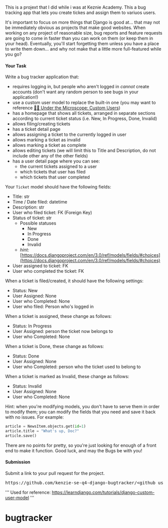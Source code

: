This is a projext that I did while i was at Keznie Academy. This a bug tracking app that lets you create tickes and assign them to variuos users.


It's important to focus on more things that Django is good at... that may not be immediately obvious as projects that make good websites. When working on any project of reasonable size, bug reports and feature requests are going to come in faster than you can work on them (or keep them in your head). Eventually, you'll start forgetting them unless you have a place to write them down... and why not make that a little more full-featured while you go?

#### **Your Task**

Write a bug tracker application that:

- requires logging in, but people who aren't logged in _cannot_ create accounts (don't want any random person to see bugs in your application!)
- use a custom user model to replace the built-in one (you may want to reference [👨‍🔬 Under the Microscope: Custom Users](https://my.kenzie.academy/courses/148/modules/items/22362 "👨‍🔬 Under the Microscope: Custom Users"))
- has a homepage that shows all tickets, arranged in separate sections according to current ticket status (i.e. New, In Progress, Done, Invalid)
- allows filing/creating tickets
- has a ticket detail page
- allows assigning a ticket to the currently logged in user
- allows marking a ticket as invalid
- allows marking a ticket as complete
- allows editing tickets (we will limit this to Title and Description, do not include other any of the other fields)
- has a user detail page where you can see:
  - the current tickets assigned to a user
  - which tickets that user has filed
  - which tickets that user completed

Your `Ticket` model should have the following fields:

- Title: str
- Time / Date filed: datetime
- Description: str
- User who filed ticket: FK (Foreign Key)
- Status of ticket: str
  - Possible statuses
    - New
    - In Progress
    - Done
    - Invalid
  - _hint:_ [https://docs.djangoproject.com/en/3.0/ref/models/fields/#choices](https://docs.djangoproject.com/en/3.0/ref/models/fields/#choices)
- User assigned to ticket: FK
- User who completed the ticket: FK

When a ticket is filed/created, it should have the following settings:

- Status: New
- User Assigned: None
- User who Completed: None
- User who filed: Person who's logged in

When a ticket is assigned, these change as follows:

- Status: In Progress
- User Assigned: person the ticket now belongs to
- User who Completed: None

When a ticket is Done, these change as follows:

- Status: Done
- User Assigned: None
- User who Completed: person who the ticket used to belong to

When a ticket is marked as Invalid, these change as follows:

- Status: Invalid
- User Assigned: None
- User who Completed: None

Hint: when you're modifying models, you don't have to serve them in order to modify them; you can modify the fields that you need and save it back with no issues. For example:

```python
article = NewsItem.objects.get(id=1)
article.title = "What's up, Doc?"
article.save()
```

There are no points for pretty, so you're just looking for enough of a front end to make it function. Good luck, and may the Bugs be with you!

#### **Submission**

Submit a link to your pull request for the project.

<pre>https://github.com/kenzie-se-q4-django-bugtracker/&ltgithub_username&gt/pull/&ltnumber&gt</pre>

'''
Used for reference:
https://learndjango.com/tutorials/django-custom-user-model
'''
# bugtracker
